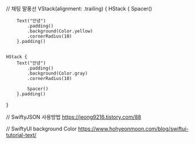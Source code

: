 // 채팅 말풍선
VStack(alignment: .trailing) {
    HStack {
        Spacer()
                        
        Text("안녕")
            .padding()
            .background(Color.yellow)
            .cornerRadius(10)
        }.padding()
                    
                    
    HStack {
        Text("안녕")
            .padding()
            .background(Color.gray)
            .cornerRadius(10)
                        
            Spacer()
        }.padding()
}

// SwiftyJSON 사용방법
https://jeong9216.tistory.com/88

// SwiftyUI background Color
https://www.hohyeonmoon.com/blog/swiftui-tutorial-text/
